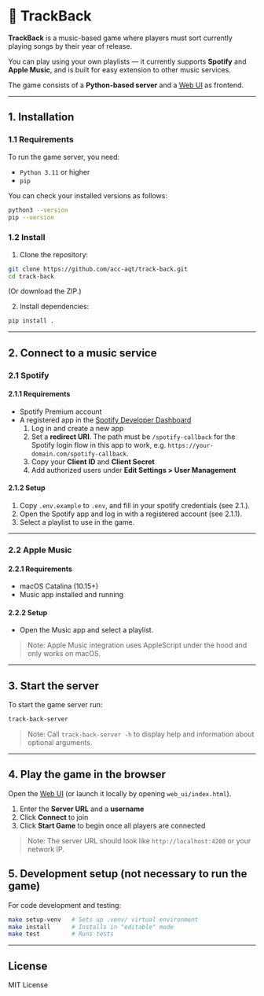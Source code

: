 # 🎵 TrackBack

**TrackBack** is a music-based game where players must sort currently playing songs by their year of release.

You can play using your own playlists — it currently supports **Spotify** and **Apple Music**, and is built for easy extension to other music services.

The game consists of a **Python-based server** and a [Web UI](https://acc-aqt.github.io/track-back/web_ui/index.html) as frontend.

---

## 1. Installation

### 1.1 Requirements

To run the game server, you need:

- `Python 3.11` or higher
- `pip`

You can check your installed versions as follows:

```bash
python3 --version
pip --version
```

### 1.2 Install

1. Clone the repository:

```bash
git clone https://github.com/acc-aqt/track-back.git
cd track-back
```

(Or download the ZIP.)

2. Install dependencies:

```bash
pip install .
```

---

## 2. Connect to a music service

### 2.1 Spotify

#### 2.1.1 Requirements
- Spotify Premium account
- A registered app in the [Spotify Developer Dashboard](https://developer.spotify.com/dashboard/)
   1. Log in and create a new app
   2. Set a **redirect URI**. The path must be `/spotify-callback` for the Spotify login flow in this app to work, e.g. `https://your-domain.com/spotify-callback`.
   3. Copy your **Client ID** and **Client Secret**
   4. Add authorized users under **Edit Settings > User Management**

#### 2.1.2 Setup

1. Copy `.env.example` to `.env`, and fill in your spotify credentials (see 2.1.).
2. Open the Spotify app and log in with a registered account (see 2.1.1).
3. Select a playlist to use in the game.

---

### 2.2 Apple Music

#### 2.2.1 Requirements
- macOS Catalina (10.15+)
- Music app installed and running

#### 2.2.2 Setup

- Open the Music app and select a playlist.

> Note: Apple Music integration uses AppleScript under the hood and only works on macOS.

---

## 3. Start the server

To start the game server run:

```bash
track-back-server
```

> Note: Call `track-back-server -h` to display help and information about optional arguments.

---

## 4. Play the game in the browser

Open the [Web UI](https://acc-aqt.github.io/track-back/web_ui/index.html) (or launch it locally by opening `web_ui/index.html`).

1. Enter the **Server URL** and a **username**
2. Click **Connect** to join
3. Click **Start Game** to begin once all players are connected

> Note: The server URL should look like `http://localhost:4200` or your network IP.

## 5. Development setup (not necessary to run the game)

For code development and testing:

```bash
make setup-venv   # Sets up .venv/ virtual environment
make install      # Installs in "editable" mode
make test         # Runs tests
```

---

## License

MIT License

